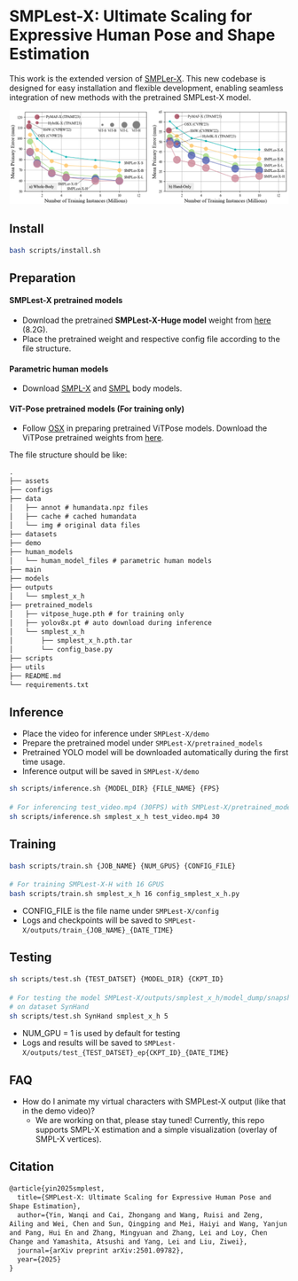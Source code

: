 # SMPLest-X: Ultimate Scaling for Expressive Human Pose and Shape Estimation

This work is the extended version of [SMPLer-X](https://arxiv.org/abs/2309.17448). This new codebase is designed for easy installation and flexible development, enabling seamless integration of new methods with the pretrained SMPLest-X model.

![Teaser](./assets/teaser.png)


## Install
```bash
bash scripts/install.sh
```

## Preparation

#### SMPLest-X pretrained models
- Download the pretrained **SMPLest-X-Huge model** weight from [here](https://huggingface.co/waanqii/SMPLest-X/tree/main) (8.2G).
- Place the pretrained weight and respective config file according to the file structure.

#### Parametric human models
- Download [SMPL-X](https://smpl-x.is.tue.mpg.de/) and [SMPL](https://smpl.is.tue.mpg.de/) body models.

#### ViT-Pose pretrained models (For training only)
- Follow [OSX](https://github.com/IDEA-Research/OSX) in preparing pretrained ViTPose models. Download the ViTPose pretrained weights from [here](https://github.com/ViTAE-Transformer/ViTPose).


The file structure should be like:
```
.
├── assets
├── configs
├── data
│   ├── annot # humandata.npz files
│   ├── cache # cached humandata
│   └── img # original data files
├── datasets
├── demo
├── human_models
│   └── human_model_files # parametric human models
├── main
├── models
├── outputs
│   └── smplest_x_h
├── pretrained_models
│   ├── vitpose_huge.pth # for training only
│   ├── yolov8x.pt # auto download during inference
│   └── smplest_x_h
│       ├── smplest_x_h.pth.tar
│       └── config_base.py
├── scripts
├── utils
├── README.md
└── requirements.txt
```

## Inference 

- Place the video for inference under `SMPLest-X/demo`
- Prepare the pretrained model under `SMPLest-X/pretrained_models`
- Pretrained YOLO model will be downloaded automatically during the first time usage.
- Inference output will be saved in `SMPLest-X/demo`

```bash
sh scripts/inference.sh {MODEL_DIR} {FILE_NAME} {FPS}

# For inferencing test_video.mp4 (30FPS) with SMPLest-X/pretrained_models/smplest_x_h/smplest_x_h.pth.tar
sh scripts/inference.sh smplest_x_h test_video.mp4 30
```


## Training
```bash
bash scripts/train.sh {JOB_NAME} {NUM_GPUS} {CONFIG_FILE}

# For training SMPLest-X-H with 16 GPUS
bash scripts/train.sh smplest_x_h 16 config_smplest_x_h.py
```
- CONFIG_FILE is the file name under `SMPLest-X/config`
- Logs and checkpoints will be saved to `SMPLest-X/outputs/train_{JOB_NAME}_{DATE_TIME}`


## Testing
```bash
sh scripts/test.sh {TEST_DATSET} {MODEL_DIR} {CKPT_ID}

# For testing the model SMPLest-X/outputs/smplest_x_h/model_dump/snapshot_5.pth.tar 
# on dataset SynHand
sh scripts/test.sh SynHand smplest_x_h 5
```
- NUM_GPU = 1 is used by default for testing
- Logs and results  will be saved to `SMPLest-X/outputs/test_{TEST_DATSET}_ep{CKPT_ID}_{DATE_TIME}`


## FAQ
- How do I animate my virtual characters with SMPLest-X output (like that in the demo video)? 
  - We are working on that, please stay tuned!
    Currently, this repo supports SMPL-X estimation and a simple visualization (overlay of SMPL-X vertices).


## Citation
```text
@article{yin2025smplest,
  title={SMPLest-X: Ultimate Scaling for Expressive Human Pose and Shape Estimation},
  author={Yin, Wanqi and Cai, Zhongang and Wang, Ruisi and Zeng, Ailing and Wei, Chen and Sun, Qingping and Mei, Haiyi and Wang, Yanjun and Pang, Hui En and Zhang, Mingyuan and Zhang, Lei and Loy, Chen Change and Yamashita, Atsushi and Yang, Lei and Liu, Ziwei},
  journal={arXiv preprint arXiv:2501.09782},
  year={2025}
}
```
